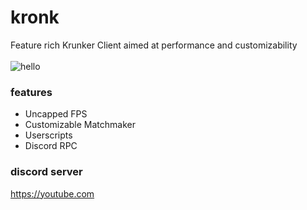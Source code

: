 # kronk
Feature rich Krunker Client aimed at performance and customizability<br><br>
![hello](https://th.bing.com/th/id/OIP.WPhvEZfdy63613efPhC1bAHaEo)

### features
* Uncapped FPS
* Customizable Matchmaker
* Userscripts
* Discord RPC

### discord server
https://youtube.com
